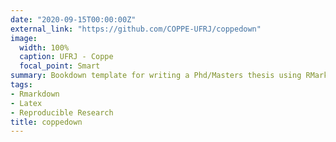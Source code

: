 ```yaml
---
date: "2020-09-15T00:00:00Z"
external_link: "https://github.com/COPPE-UFRJ/coppedown"
image:
  width: 100%
  caption: UFRJ - Coppe
  focal_point: Smart
summary: Bookdown template for writing a Phd/Masters thesis using RMarkdown in a reproducible workflow
tags:
- Rmarkdown
- Latex
- Reproducible Research
title: coppedown
---
```

